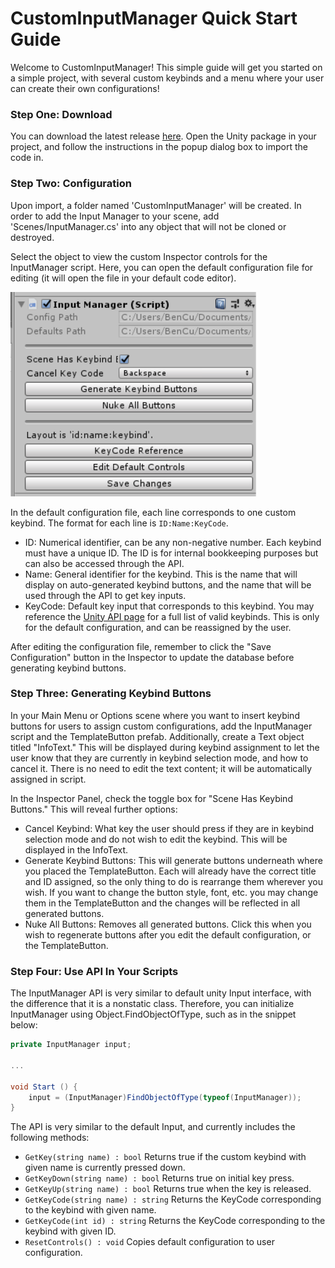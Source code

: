 # CustomInputManager Quick Start Guide

Welcome to CustomInputManager! This simple guide will get you started on a simple project, with several custom keybinds and a menu where your user can create their own configurations!

### Step One: Download

You can download the latest release [here](https://github.com/dbqeo/UnityInputManager/releases). Open the Unity package in your project, and follow the instructions in the popup dialog box to import the code in.

### Step Two: Configuration

Upon import, a folder named 'CustomInputManager' will be created. In order to add the Input Manager to your scene, add 'Scenes/InputManager.cs' into any object that will not be cloned or destroyed.

Select the object to view the custom Inspector controls for the InputManager script. Here, you can open the default configuration file for editing (it will open the file in your default code editor). 

![InputManager Inspector](inputmanager.PNG "Input Manager")

In the default configuration file, each line corresponds to one custom keybind. The format for each line is `ID:Name:KeyCode`. 
 - ID: Numerical identifier, can be any non-negative number. Each keybind must have a unique ID. The ID is for internal bookkeeping purposes but can also be accessed through the API. 
 - Name: General identifier for the keybind. This is the name that will display on auto-generated keybind buttons, and the name that will be used through the API to get key inputs.
 - KeyCode: Default key input that corresponds to this keybind. You may reference the [Unity API page](https://docs.unity3d.com/ScriptReference/KeyCode.html) for a full list of valid keybinds. This is only for the default configuration, and can be reassigned by the user.

 After editing the configuration file, remember to click the "Save Configuration" button in the Inspector to update the database before generating keybind buttons.

 ### Step Three: Generating Keybind Buttons
 
 In your Main Menu or Options scene where you want to insert keybind buttons for users to assign custom configurations, add the InputManager script and the TemplateButton prefab. Additionally, create a Text object titled "InfoText." This will be displayed during keybind assignment to let the user know that they are currently in keybind selection mode, and how to cancel it. There is no need to edit the text content; it will be automatically assigned in script.
 
 In the Inspector Panel, check the toggle box for "Scene Has Keybind Buttons." This will reveal further options:
  - Cancel Keybind: What key the user should press if they are in keybind selection mode and do not wish to edit the keybind. This will be displayed in the InfoText.
  - Generate Keybind Buttons: This will generate buttons underneath where you placed the TemplateButton. Each will already have the correct title and ID assigned, so the only thing to do is rearrange them wherever you wish. If you want to change the button style, font, etc. you may change them in the TemplateButton and the changes will be reflected in all generated buttons.
  - Nuke All Buttons: Removes all generated buttons. Click this when you wish to regenerate buttons after you edit the default configuration, or the TemplateButton.

### Step Four: Use API In Your Scripts

The InputManager API is very similar to default unity Input interface, with the difference that it is a nonstatic class. Therefore, you can initialize InputManager using Object.FindObjectOfType, such as in the snippet below:

```csharp
private InputManager input;

...

void Start () {
    input = (InputManager)FindObjectOfType(typeof(InputManager));
}
```

The API is very similar to the default Input, and currently includes the following methods:
 - `GetKey(string name) : bool` Returns true if the custom keybind with given name is currently pressed down.
 - `GetKeyDown(string name) : bool` Returns true on initial key press.
 - `GetKeyUp(string name) : bool` Returns true when the key is released.
 - `GetKeyCode(string name) : string`  Returns the KeyCode corresponding to the keybind with given name.
 - `GetKeyCode(int id) : string`  Returns the KeyCode corresponding to the keybind with given ID.
 - `ResetControls() : void` Copies default configuration to user configuration.
